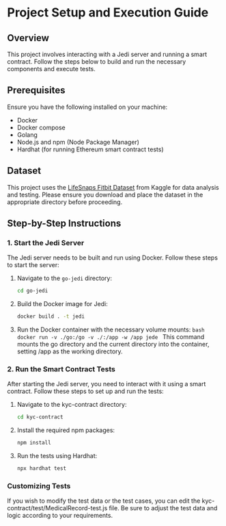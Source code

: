 # Project Setup and Execution Guide

## Overview

This project involves interacting with a Jedi server and running a smart contract. Follow the steps below to build and run the necessary components and execute tests.

## Prerequisites

Ensure you have the following installed on your machine:

- Docker
- Docker compose
- Golang
- Node.js and npm (Node Package Manager)
- Hardhat (for running Ethereum smart contract tests)

## Dataset
This project uses the [LifeSnaps Fitbit Dataset](https://www.kaggle.com/datasets/skywescar/lifesnaps-fitbit-dataset) from Kaggle for data analysis and testing. Please ensure you download and place the dataset in the appropriate directory before proceeding.

## Step-by-Step Instructions

### 1. Start the Jedi Server

The Jedi server needs to be built and run using Docker. Follow these steps to start the server:

1. Navigate to the `go-jedi` directory:
   ```bash
   cd go-jedi
   ```
2. Build the Docker image for Jedi:

   ```bash
   docker build . -t jedi

   ```

3. Run the Docker container with the necessary volume mounts:
   `bash
   docker run -v ./go:/go -v ./:/app -w /app jede
   `
   This command mounts the go directory and the current directory into the container, setting /app as the working directory.

### 2. Run the Smart Contract Tests

After starting the Jedi server, you need to interact with it using a smart contract. Follow these steps to set up and run the tests:

1. Navigate to the kyc-contract directory:

   ```bash
   cd kyc-contract
   ```

2. Install the required npm packages:

   ```bash
   npm install
   ```

3. Run the tests using Hardhat:
   ```bash
   npx hardhat test
   ```

### Customizing Tests

If you wish to modify the test data or the test cases, you can edit the kyc-contract/test/MedicalRecord-test.js file. Be sure to adjust the test data and logic according to your requirements.
